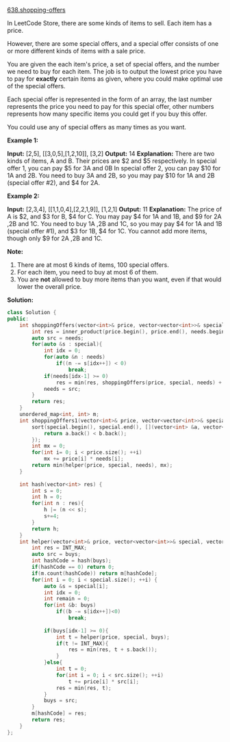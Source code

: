 [638.shopping-offers](https://leetcode.com/problems/shopping-offers/)  

In LeetCode Store, there are some kinds of items to sell. Each item has a price.

However, there are some special offers, and a special offer consists of one or more different kinds of items with a sale price.

You are given the each item's price, a set of special offers, and the number we need to buy for each item. The job is to output the lowest price you have to pay for **exactly** certain items as given, where you could make optimal use of the special offers.

Each special offer is represented in the form of an array, the last number represents the price you need to pay for this special offer, other numbers represents how many specific items you could get if you buy this offer.

You could use any of special offers as many times as you want.

**Example 1:**  

**Input:** \[2,5\], \[\[3,0,5\],\[1,2,10\]\], \[3,2\]
**Output:** 14
**Explanation:** 
There are two kinds of items, A and B. Their prices are $2 and $5 respectively. 
In special offer 1, you can pay $5 for 3A and 0B
In special offer 2, you can pay $10 for 1A and 2B. 
You need to buy 3A and 2B, so you may pay $10 for 1A and 2B (special offer #2), and $4 for 2A.

**Example 2:**  

**Input:** \[2,3,4\], \[\[1,1,0,4\],\[2,2,1,9\]\], \[1,2,1\]
**Output:** 11
**Explanation:** 
The price of A is $2, and $3 for B, $4 for C. 
You may pay $4 for 1A and 1B, and $9 for 2A ,2B and 1C. 
You need to buy 1A ,2B and 1C, so you may pay $4 for 1A and 1B (special offer #1), and $3 for 1B, $4 for 1C. 
You cannot add more items, though only $9 for 2A ,2B and 1C.

**Note:**  

1.  There are at most 6 kinds of items, 100 special offers.
2.  For each item, you need to buy at most 6 of them.
3.  You are **not** allowed to buy more items than you want, even if that would lower the overall price.  



**Solution:**  

```cpp
class Solution {
public:
    int shoppingOffers(vector<int>& price, vector<vector<int>>& special, vector<int>& needs) {
        int res = inner_product(price.begin(), price.end(), needs.begin(), 0);
        auto src = needs;
        for(auto &s : special){
            int idx = 0;
            for(auto &n : needs)
                if((n -= s[idx++]) < 0)
                    break;
            if(needs[idx-1] >= 0)
                res = min(res, shoppingOffers(price, special, needs) + s.back());
            needs = src;
        }
        return res;
    }
    unordered_map<int, int> m;
    int shoppingOffers1(vector<int>& price, vector<vector<int>>& special, vector<int>& needs) {
        sort(special.begin(), special.end(), [](vector<int> &a, vector<int> &b){
            return a.back() < b.back();
        });
        int mx = 0;
        for(int i= 0; i < price.size(); ++i)
            mx += price[i] * needs[i];
        return min(helper(price, special, needs), mx);
    }
    
    int hash(vector<int> res) {
        int s = 0;
        int h = 0;
        for(int n : res){
            h |= (n << s);
            s+=4;
        }
        return h;
    }
    int helper(vector<int>& price, vector<vector<int>>& special, vector<int> &buys) {
        int res = INT_MAX;
        auto src = buys;
        int hashCode = hash(buys);
        if(hashCode == 0) return 0;
        if(m.count(hashCode)) return m[hashCode];
        for(int i = 0; i < special.size(); ++i) {
            auto &s = special[i];
            int idx = 0;
            int remain = 0;
            for(int &b: buys)
                if((b -= s[idx++])<0)
                    break;
            
            if(buys[idx-1] >= 0){
                int t = helper(price, special, buys);
                if(t != INT_MAX){
                    res = min(res, t + s.back());
                }
            }else{
                int t = 0;
                for(int i = 0; i < src.size(); ++i)
                    t += price[i] * src[i];
                res = min(res, t);
            }
            buys = src;
        }
        m[hashCode] = res;
        return res;
    }
};
```
      